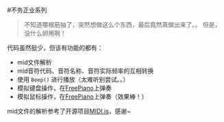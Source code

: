 #不务正业系列

> 不知道哪根筋抽了，突然想做这么个东西，最后竟然真做出来了。。
> 但是，没什么卵用啊！

代码虽然挺少，但该有功能的都有：
- mid文件解析
- mid音符代码、音符名称、音符实际频率的互相转换
- 使用 `Beep()` 进行播放（太难听别尝试。。）
- 模拟键盘操作，在[FreePiano]上弹奏
- 模拟鼠标操作，在[FreePiano]上弹奏（效果棒！）

mid文件的解析参考了开源项目[MIDI.js]，感谢~

[FreePiano]: http://freepiano.tiwb.com/
[MIDI.js]: https://github.com/mudcube/MIDI.js/